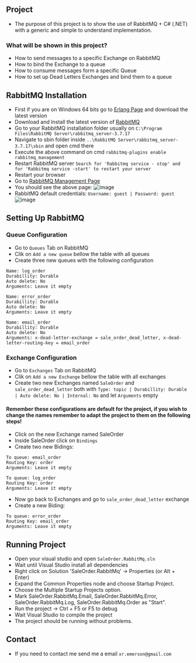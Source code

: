 ## Project
- The purpose of this project is to show the use of RabbitMQ + C# (.NET) with a generic and simple to understand implementation.

### What will be shown in this project?

- How to send messages to a specific Exchange on RabbitMQ
- How to bind the Exchange to a queue
- How to consume messages form a specific Queue
- How to set up Dead Letters Exchanges and bind them to a queue

## RabbitMQ Installation

- First if you are on Windows 64 bits go to [Erlang Page](https://www.erlang.org/downloads) and download the latest version
- Download and Install the latest version of [RabbitMQ](https://www.rabbitmq.com/download.html)
- Go to your RabbitMQ installation folder usually on `C:\Program Files\RabbitMQ Server\rabbitmq_server-3.7.17`
- Navigate to sbin folder inside `..\RabbitMQ Server\rabbitmq_server-3.7.17\sbin` and open cmd there
- Execute the above command on cmd
`rabbitmq-plugins enable rabbitmq_management`
- Restart RabbitMQ server
`Search for 'Rabbitmq service - stop' and for 'Rabbitmq service -start' to restart your server`
- Restart your browser
- Go to [RabbitMQ Management Page](http://localhost:15672)
- You should see the above page:
![image]()
- RabbitMQ default credentials:
`Username: guest | Password: guest`
![image]()

## Setting Up RabbitMQ

### Queue Configuration
- Go to `Queues` Tab on RabbitMQ
- Clik on `Add a new queue` bellow the table with all queues
- Create three new queues with the following configuration
```
Name: log_order  
Durabillity: Durable  
Auto delete: No  
Arguments: Leave it empty  
```
```
Name: error_order  
Durabillity: Durable  
Auto delete: No  
Arguments: Leave it empty  
```
```
Name: email_order  
Durabillity: Durable  
Auto delete: No  
Arguments: x-dead-letter-exchange = sale_order_dead_letter, x-dead-letter-routing-key = email_order
```

### Exchange Configuration
- Go to `Exchanges` Tab on RabbitMQ
- Clik on `Add a new Exchange` bellow the table with all exchanges
- Create two new Exchanges named `SaleOrder` and `sale_order_dead_letter` both with `Type: topic | Durabillity: Durable | Auto delete: No | Internal: No` and let `Arguments` empty
#### Remember these configurations are default for the project, if you wish to change the names remember to adapt the project to them on the following steps!
- Click on the new Exchange named SaleOrder
- Inside SaleOrder click on `Bindings`
- Create two new Bidings:
```
To queue: email_order
Routing Key: order
Arguments: Leave it empty
```
```
To queue: log_order
Routing Key: order
Arguments: Leave it empty
```
- Now go back to Exchanges and go to `sale_order_dead_letter` exchange
- Create a new Biding:
```
To queue: error_order
Routing Key: email_order
Arguments: Leave it empty
```

## Running Project

- Open your visual studio and open `SaleOrder.RabbitMq.sln`
- Wait until Visual Studio install all dependencies
- Right click on Solution 'SaleOrder.RabbitMq' -> Properties (or Alt + Enter)
- Expand the Common Properties node and choose Startup Project.
- Choose the Multiple Startup Projects option.
- Mark SaleOrder.RabbitMq.Email, SaleOrder.RabbitMq.Error, SaleOrder.RabbitMq.Log, SaleOrder.RabbitMq.Order as "Start".
- Run the project -> Ctrl + F5 or F5 to debug
- Wait Visual Studio to compile the project
- The project should be running without problems.

## Contact
- If you need to contact me send me a email `xr.emerson@gmail.com`
